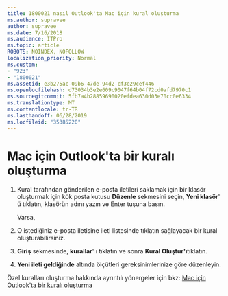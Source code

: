 ```yaml
---
title: 1800021 nasıl Outlook'ta Mac için kural oluşturma
ms.author: supravee
author: supravee
ms.date: 7/16/2018
ms.audience: ITPro
ms.topic: article
ROBOTS: NOINDEX, NOFOLLOW
localization_priority: Normal
ms.custom:
- "923"
- "1800021"
ms.assetid: e3b275ac-09b6-47de-94d2-cf3e29cef446
ms.openlocfilehash: d73034b3e2e609c9047f64b04f72cd0afd7970c1
ms.sourcegitcommit: 5fb7a4b28859690020efdea630d03e70cc0e6334
ms.translationtype: MT
ms.contentlocale: tr-TR
ms.lasthandoff: 06/28/2019
ms.locfileid: "35385220"
---
```

# <a name="how-to-create-a-rule-in-outlook-for-mac"></a>Mac için Outlook'ta bir kuralı oluşturma

1. Kural tarafından gönderilen e-posta iletileri saklamak için bir klasör oluşturmak için kök posta kutusu **Düzenle** sekmesini seçin, **Yeni klasör**' ü tıklatın, klasörün adını yazın ve Enter tuşuna basın.

    Varsa, 

2. O istediğiniz e-posta iletisine ileti listesinde tıklatın sağlayacak bir kural oluşturabilirsiniz.

3. **Giriş** sekmesinde, **kurallar**' ı tıklatın ve sonra **Kural Oluştur'ı**tıklatın.

4. **Yeni ileti geldiğinde** altında ölçütleri gereksinimlerinize göre düzenleyin. 

Özel kuralları oluşturma hakkında ayrıntılı yönergeler için bkz: [Mac için Outlook'ta bir kuralı oluşturma](https://aka.ms/AA1uy0v)
  